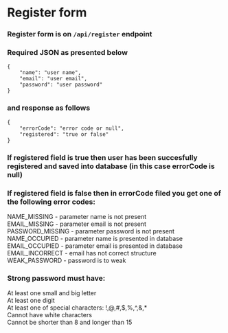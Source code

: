 # Register form
### Register form is on `/api/register` endpoint
### Required JSON as presented below
```
{
    "name": "user name",
    "email": "user email",
    "password": "user password"
}

```
### and response as follows
```
{
    "errorCode": "error code or null",
    "registered": "true or false"
}
```
### If registered field is true then user has been succesfully registered and saved into database (in this case errorCode is null)
### If registered field is false then in errorCode filed you get one of the following error codes:

NAME_MISSING - parameter name is not present  
EMAIL_MISSING - parameter email is not present  
PASSWORD_MISSING - parameter password is not present  
NAME_OCCUPIED - parameter name is presented in database  
EMAIL_OCCUPIED - parameter email is presented in database  
EMAIL_INCORRECT - email has not correct structure  
WEAK_PASSWORD - password is to weak
### Strong password must have:
At least one small and big letter  
At least one digit  
At least one of special characters: !,@,#,$,%,^,&,*  
Cannot have white characters  
Cannot be shorter than 8 and longer than 15  
